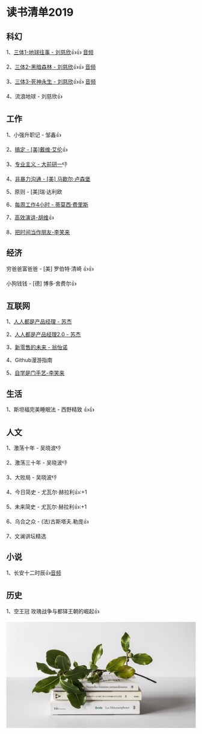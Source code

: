# 读书清单2019

## 科幻

1、[三体1-地球往事 - 刘慈欣](https://www.lanzous.com/i5t8asf):+1::+1:     [音频](https://pan.baidu.com/s/1B9XX93q6-b_C8b8AvQYtKQ)

2、[三体2-黑暗森林 - 刘慈欣](https://www.lanzous.com/i5t8are):+1::+1:     [音频](https://pan.baidu.com/s/1drHl6ysm2ZQRUasBB4GJjQ)

3、[三体3-死神永生 - 刘慈欣](https://www.lanzous.com/i5t8aqd):+1::+1:     [音频](https://pan.baidu.com/s/1G3lYkLJ_spLOOdpeJ-cOwA)

4、流浪地球 - 刘慈欣:+1:

## 工作

1、小强升职记 - 邹鑫:+1:

2、[搞定 - [美]戴维·艾伦](https://www.lanzous.com/i59re0f):+1:

3、[专业主义 - 大前研一](https://www.lanzous.com/i59r96b):-1:

4、[非暴力沟通 - [美] 马歇尔·卢森堡](https://www.lanzous.com/i59r8cb)

5、原则 - [美]瑞·达利欧

6、[每周工作4小时 - 蒂莫西·费里斯](https://www.lanzous.com/i5apseh)

7、[高效演讲-胡维](https://www.lanzous.com/i59r8hg):+1:

8、[把时间当作朋友-李笑来](https://www.lanzous.com/i5lopxi)

## 经济

穷爸爸富爸爸 - [美] 罗伯特·清崎 :+1::+1:

小狗钱钱 -  [德] 博多·舍费尔:+1:

## 互联网

1、[人人都是产品经理 - 苏杰](https://www.lanzous.com/i59r94j)

2、[人人都是产品经理2.0 - 苏杰](https://www.lanzous.com/i59r8la)

3、[新零售的未来 -  翁怡诺](https://www.lanzous.com/i59r8nc)

4、Github漫游指南

5、[自学是门手艺-李笑来](https://github.com/selfteaching/the-craft-of-selfteaching/tree/master/markdown)


## 生活

1、斯坦福完美睡眠法 - 西野精致 :+1::+1:

## 人文

1、激荡十年 - 吴晓波:-1:

2、激荡三十年 - 吴晓波:-1:

3、大败局 - 吴晓波:-1:

4、今日简史 - 尤瓦尔·赫拉利:+1::+1

5、未来简史 - 尤瓦尔·赫拉利:+1::+1

6、乌合之众 - (法)古斯塔夫.勒庞:+1:

7、文澜讲坛精选

## 小说

1、长安十二时辰:+1:[音频](https://pan.baidu.com/s/1VAcfKqZAA0ERP42jbA6i0w)

## 历史

1、空王冠 玫瑰战争与都铎王朝的崛起:+1:



![](https://raw.githubusercontent.com/zhanminjie/mybigimage/master/blogimage/to%20do%20list.jpg)
